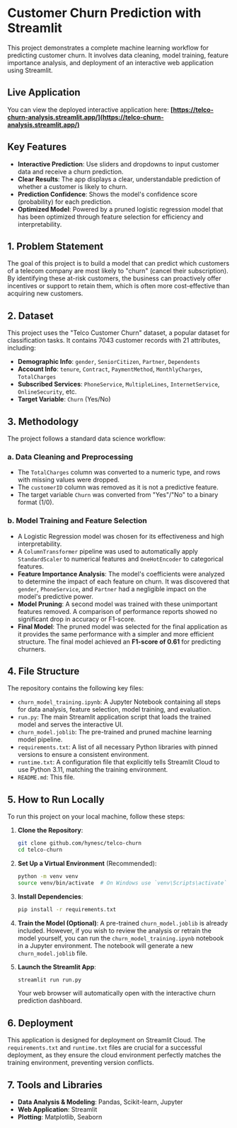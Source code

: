 # Customer Churn Prediction with Streamlit

This project demonstrates a complete machine learning workflow for predicting customer churn. It involves data cleaning, model training, feature importance analysis, and deployment of an interactive web application using Streamlit.

## Live Application

You can view the deployed interactive application here:
**[https://telco-churn-analysis.streamlit.app/](https://telco-churn-analysis.streamlit.app/)**

## Key Features

-   **Interactive Prediction**: Use sliders and dropdowns to input customer data and receive a churn prediction.
-   **Clear Results**: The app displays a clear, understandable prediction of whether a customer is likely to churn.
-   **Prediction Confidence**: Shows the model's confidence score (probability) for each prediction.
-   **Optimized Model**: Powered by a pruned logistic regression model that has been optimized through feature selection for efficiency and interpretability.

## 1. Problem Statement

The goal of this project is to build a model that can predict which customers of a telecom company are most likely to "churn" (cancel their subscription). By identifying these at-risk customers, the business can proactively offer incentives or support to retain them, which is often more cost-effective than acquiring new customers.

## 2. Dataset

This project uses the "Telco Customer Churn" dataset, a popular dataset for classification tasks. It contains 7043 customer records with 21 attributes, including:

* **Demographic Info**: `gender`, `SeniorCitizen`, `Partner`, `Dependents`
* **Account Info**: `tenure`, `Contract`, `PaymentMethod`, `MonthlyCharges`, `TotalCharges`
* **Subscribed Services**: `PhoneService`, `MultipleLines`, `InternetService`, `OnlineSecurity`, etc.
* **Target Variable**: `Churn` (Yes/No)

## 3. Methodology

The project follows a standard data science workflow:

### a. Data Cleaning and Preprocessing

* The `TotalCharges` column was converted to a numeric type, and rows with missing values were dropped.
* The `customerID` column was removed as it is not a predictive feature.
* The target variable `Churn` was converted from "Yes"/"No" to a binary format (1/0).

### b. Model Training and Feature Selection

* A Logistic Regression model was chosen for its effectiveness and high interpretability.
* A `ColumnTransformer` pipeline was used to automatically apply `StandardScaler` to numerical features and `OneHotEncoder` to categorical features.
* **Feature Importance Analysis**: The model's coefficients were analyzed to determine the impact of each feature on churn. It was discovered that `gender`, `PhoneService`, and `Partner` had a negligible impact on the model's predictive power.
* **Model Pruning**: A second model was trained with these unimportant features removed. A comparison of performance reports showed no significant drop in accuracy or F1-score.
* **Final Model**: The pruned model was selected for the final application as it provides the same performance with a simpler and more efficient structure. The final model achieved an **F1-score of 0.61** for predicting churners.

## 4. File Structure

The repository contains the following key files:

* `churn_model_training.ipynb`: A Jupyter Notebook containing all steps for data analysis, feature selection, model training, and evaluation.
* `run.py`: The main Streamlit application script that loads the trained model and serves the interactive UI.
* `churn_model.joblib`: The pre-trained and pruned machine learning model pipeline.
* `requirements.txt`: A list of all necessary Python libraries with pinned versions to ensure a consistent environment.
* `runtime.txt`: A configuration file that explicitly tells Streamlit Cloud to use Python 3.11, matching the training environment.
* `README.md`: This file.

## 5. How to Run Locally

To run this project on your local machine, follow these steps:

1.  **Clone the Repository**:
    ```bash
    git clone github.com/hynesc/telco-churn
    cd telco-churn
    ```

2.  **Set Up a Virtual Environment** (Recommended):
    ```bash
    python -m venv venv
    source venv/bin/activate  # On Windows use `venv\Scripts\activate`
    ```

3.  **Install Dependencies**:
    ```bash
    pip install -r requirements.txt
    ```

4.  **Train the Model (Optional)**: A pre-trained `churn_model.joblib` is already included. However, if you wish to review the analysis or retrain the model yourself, you can run the `churn_model_training.ipynb` notebook in a Jupyter environment. The notebook will generate a new `churn_model.joblib` file.

5.  **Launch the Streamlit App**:
    ```bash
    streamlit run run.py
    ```
    Your web browser will automatically open with the interactive churn prediction dashboard.

## 6. Deployment

This application is designed for deployment on Streamlit Cloud. The `requirements.txt` and `runtime.txt` files are crucial for a successful deployment, as they ensure the cloud environment perfectly matches the training environment, preventing version conflicts.

## 7. Tools and Libraries

* **Data Analysis & Modeling**: Pandas, Scikit-learn, Jupyter
* **Web Application**: Streamlit
* **Plotting**: Matplotlib, Seaborn
